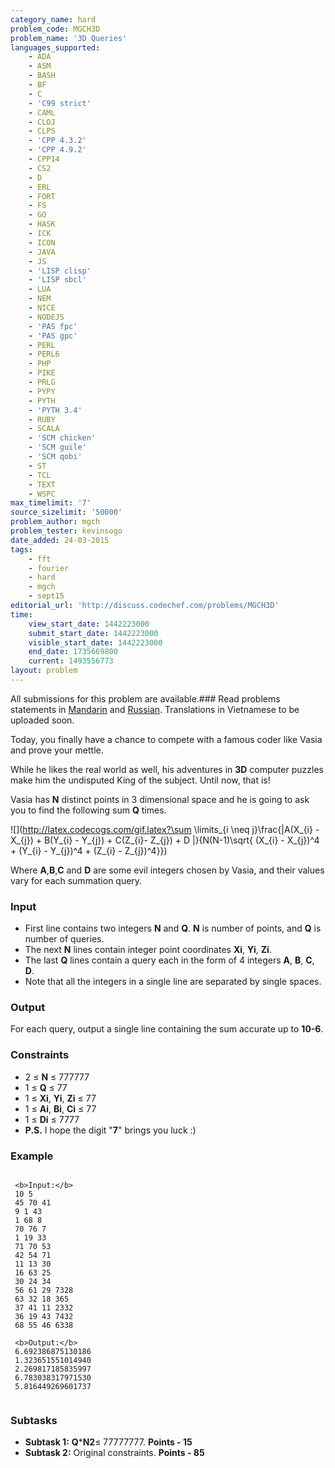 ```yaml
---
category_name: hard
problem_code: MGCH3D
problem_name: '3D Queries'
languages_supported:
    - ADA
    - ASM
    - BASH
    - BF
    - C
    - 'C99 strict'
    - CAML
    - CLOJ
    - CLPS
    - 'CPP 4.3.2'
    - 'CPP 4.9.2'
    - CPP14
    - CS2
    - D
    - ERL
    - FORT
    - FS
    - GO
    - HASK
    - ICK
    - ICON
    - JAVA
    - JS
    - 'LISP clisp'
    - 'LISP sbcl'
    - LUA
    - NEM
    - NICE
    - NODEJS
    - 'PAS fpc'
    - 'PAS gpc'
    - PERL
    - PERL6
    - PHP
    - PIKE
    - PRLG
    - PYPY
    - PYTH
    - 'PYTH 3.4'
    - RUBY
    - SCALA
    - 'SCM chicken'
    - 'SCM guile'
    - 'SCM qobi'
    - ST
    - TCL
    - TEXT
    - WSPC
max_timelimit: '7'
source_sizelimit: '50000'
problem_author: mgch
problem_tester: kevinsogo
date_added: 24-03-2015
tags:
    - fft
    - fourier
    - hard
    - mgch
    - sept15
editorial_url: 'http://discuss.codechef.com/problems/MGCH3D'
time:
    view_start_date: 1442223000
    submit_start_date: 1442223000
    visible_start_date: 1442223000
    end_date: 1735669800
    current: 1493556773
layout: problem
---
```

All submissions for this problem are available.###  Read problems statements in [Mandarin](http://www.codechef.com/download/translated/SEPT15/mandarin/MGCH3D.pdf) and [Russian](http://www.codechef.com/download/translated/SEPT15/russian/MGCH3D.pdf). Translations in Vietnamese to be uploaded soon.

Today, you finally have a chance to compete with a famous coder like Vasia and prove your mettle.

While he likes the real world as well, his adventures in **3D** computer puzzles make him the undisputed King of the subject. Until now, that is!

Vasia has **N** distinct points in 3 dimensional space and he is going to ask you to find the following sum **Q** times.

![](http://latex.codecogs.com/gif.latex?\sum \limits_{i \neq j}\frac{|A(X_{i} - X_{j}) + B(Y_{i} - Y_{j}) + C(Z_{i}- Z_{j}) + D |}{N(N-1)\sqrt{ (X_{i} - X_{j})^4 + (Y_{i} - Y_{j})^4 + (Z_{i} - Z_{j})^4}})

Where **A**,**B**,**C** and **D** are some evil integers chosen by Vasia, and their values vary for each summation query.

### Input

- First line contains two integers **N** and **Q**. **N** is number of points, and **Q** is number of queries.
- The next **N** lines contain integer point coordinates **Xi**, **Yi**, **Zi**.
- The last **Q** lines contain a query each in the form of 4 integers **A**, **B**, **C**, **D**.
- Note that all the integers in a single line are separated by single spaces.

### Output

For each query, output a single line containing the sum accurate up to **10-6**.

### Constraints

- 2 ≤ **N** ≤ 777777
- 1 ≤ **Q** ≤ 77
- 1 ≤ **Xi**, **Yi**, **Zi** ≤ 77
- 1 ≤ **Ai**, **Bi**, **Ci** ≤ 77
- 1 ≤ **Di** ≤ 7777
- **P.S.** I hope the digit "**7**" brings you luck :)

### Example

```

 <b>Input:</b>
 10 5
 45 70 41
 9 1 43
 1 68 8
 70 76 7
 1 19 33
 71 70 53
 42 54 71
 11 13 30
 16 63 25
 30 24 34
 56 61 29 7328
 63 32 18 365
 37 41 11 2332
 36 19 43 7432
 68 55 46 6338

 <b>Output:</b>
 6.692386875130186
 1.323651551014940
 2.269817185835997
 6.783038317971530
 5.816449269601737
 

```
### Subtasks

- **Subtask 1:** **Q**\***N2**≤ 77777777. **Points - 15**
- **Subtask 2:** Original constraints. **Points - 85**